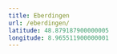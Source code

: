 ```yaml
---
title: Eberdingen
url: /eberdingen/
latitude: 48.879187900000005
longitude: 8.965511900000001
---
```

